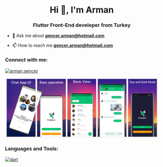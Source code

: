 <h1 align="center">Hi 👋, I'm Arman</h1>
<h3 align="center">Flutter Front-End developer from Turkey</h3>

- 💬 Ask me about **gencer.arman@hotmail.com**

- 📫 How to reach me **gencer.arman@hotmail.com**

<h3 align="left">Connect with me:</h3>
<p align="left">
<a href="https://instagram.com/arman.gencer" target="blank"><img align="center" src="https://upload.wikimedia.org/wikipedia/commons/thumb/9/95/Instagram_logo_2022.svg/1024px-Instagram_logo_2022.svg.png" alt="arman.gencer" height="30" width="40" /></a>
</p>

<img src="https://github.com/armangencer/chat_app_flutter/blob/master/assets/images/preview.jpg" alt="Preview">


<h3 align="left">Languages and Tools:</h3>
<p align="left"> <a href="https://dart.dev" target="_blank" rel="noreferrer"> <img src="https://www.vectorlogo.zone/logos/dartlang/dartlang-icon.svg" alt="dart" width="40" height="40"/> </a> </p>
